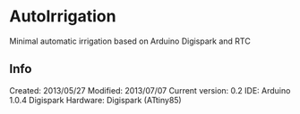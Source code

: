 AutoIrrigation
==============

Minimal automatic irrigation based on Arduino Digispark and RTC

Info
--------------
Created:   2013/05/27
Modified:  2013/07/07
Current version:   0.2
IDE:       Arduino 1.0.4 Digispark
Hardware:  Digispark (ATtiny85)
